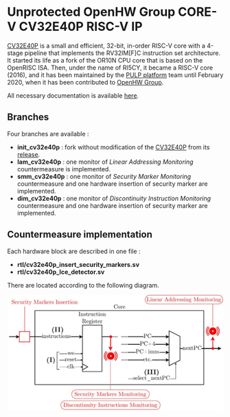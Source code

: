 # Unprotected OpenHW Group CORE-V CV32E40P RISC-V IP

[CV32E40P](https://github.com/openhwgroup/cv32e40p/) is a small and efficient, 32-bit, in-order RISC-V core with a 4-stage pipeline that implements
the RV32IM\[F\]C instruction set architecture. It started its life as a fork of the OR10N CPU core that is based on the OpenRISC ISA. Then, under the name of RI5CY, it became a RISC-V core (2016), and it has been maintained
by the [PULP platform](https://www.pulp-platform.org/) team until February 2020,
when it has been contributed to [OpenHW Group](https://www.openhwgroup.org/).

All necessary documentation is available [here](https://github.com/openhwgroup/cv32e40p/).

## Branches 
Four branches are available :
- **init_cv32e40p** : fork without modification of the [CV32E40P](https://github.com/openhwgroup/cv32e40p/) from its [release](https://github.com/openhwgroup/cv32e40p/releases/tag/cv32e40p_v1.0.0).
- **lam_cv32e40p** : one monitor of *Linear Addressing Monitoring* countermeasure is implemented.
- **smm_cv32e40p** : one monitor of *Security Marker Monitoring* countermeasure and one hardware insertion of security marker are implemented.
- **dim_cv32e40p** : one monitor of *Discontinuity Instruction Monitoring* countermeasure and one hardware insertion of security marker are implemented.

## Countermeasure implementation

Each hardware block are described in one file :
- **rtl/cv32e40p_insert_security_markers.sv**
- **rtl/cv32e40p_lce_detector.sv**

There are located according to the following diagram.
<p align="center">
    <img src="docs/images/diagram_countermeasures_places.jpg" alt="drawing" width="700" class="center"/>
</p>


